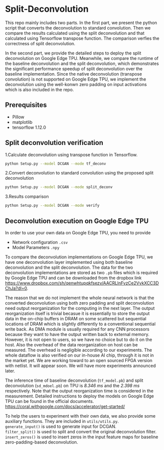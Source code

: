 # Split-Deconvolution
This repo mainly includes two parts. In the first part, we present the python script that 
converts the deconvolution to standard convolution. Then we compare the results calculated using 
the split deconvolution and that calculated using Tensorflow transpose function. The comparison 
verfies the correctness of split deconvolution. 

In the second part, we provide the detailed steps to deploy the split deconvolution on Google 
Edge TPU. Meanwhile, we compare the runtime of the baseline deconvolution and the split 
deconvolution, which demonstrates the significant performance speedup of split deconvolution 
over the baseline implementation. Since the native deconvolution (transpose convolution) is not 
supported on Google Edge TPU, we implement the deconvolution using the well-konwn zero padding 
on input activations which is also included in the repo. 

## Prerequisites
* Pillow
* matplotlib
* tensorflow 1.12.0


## Split deconvolution verification
1.Calculate deconvolution using transpose function in Tensorflow.
```bash
python Setup.py --model DCGAN --mode tf_deconv
```

2.Convert deconvolution to standard convolution using the proposed split deconvolution
```bash
python Setup.py --model DCGAN --mode split_deconv
```
3.Results comparison
```bash
python Setup.py --model DCGAN --mode verify
```

## Deconvolution execution on Google Edge TPU
In order to use your own data on Google Edge TPU, you need to provide
* Network configuration `.csv`
* Model Parameters `.npy`

To compare the deconvolution implementations on Google Edge TPU, we have one deconvolution layer implemented using both baseline deconvolution and the split deconvolution. The data for the two deconvolution implementations are stored as two `.pb` files which is required by Google Edge TPU and can be downloaded from the dropbox link https://www.dropbox.com/sh/qenwhtupqkfsezv/AACRLlnFvzCe2VvkXCC3DChJa?dl=0. 

The reason that we do not implement the whole neural network is that the converted deconvolution using both zero padding and split deconvolution need output reorganization for the computing in the next layer. The output reorganization itself is trivial becasue it is essentially to store the output data in the on-chip buffers in DRAM on some scattered but sequential locations of DRAM which is slightly differently to a conventional sequential write back. As DMA module is usually required for any CNN processors because they want to have the output written back to external memory. However, it is not open to users, so we have no choice but to do it on the host. Also the overhead of the data reorganization on host can be measured. The overhead is negligible according to our experiments. The whole dataflow is also verified on our in-house AI chip, through it is not in the market yet. We are working toward to an open sourced FPGA version with netlist. It will appear soon. We will have more experiments announced later.

The inference time of baseline deconvolution (`tf_model.pb`) and split deconvolution (`sd_mdoel.pb`) on TPU is *8.346 ms* and the *2.398 ms* respectively. Note that the output reorganization time is considered in the measurement.
Detailed instructions to deploy the models on Google Edge TPU can be found in the official documents. https://coral.withgoogle.com/docs/accelerator/get-started/ 

To help the users to experiment with their own data, we also provide some auxiliary functions. They are included in `utils/utils.py`.  
`generate_input()` is used to generate input for DCGAN.  
`filter_split()` is used to split and convert the original deconvolution filter.  
`insert_zeros()` is used to insert zeros in the input feature maps for baseline zero-padding-based deconvolution.  
